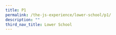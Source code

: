 ```yaml
---
title: P1
permalink: /the-js-experience/lower-school/p1/
description: ""
third_nav_title: Lower School
---
```

